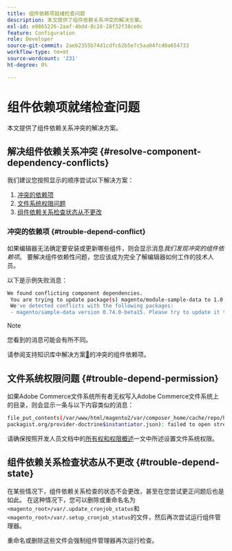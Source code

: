 ```yaml
---
title: 组件依赖项就绪检查问题
description: 本文提供了组件依赖关系冲突的解决方案。
exl-id: e0865226-2aaf-4bdd-8c28-28f32f38ce0c
feature: Configuration
role: Developer
source-git-commit: 2aeb2355b74d1cdfc62b5e7c5aa04fcd0a654733
workflow-type: tm+mt
source-wordcount: '231'
ht-degree: 0%

---
```


# 组件依赖项就绪检查问题

本文提供了组件依赖关系冲突的解决方案。

## 解决组件依赖关系冲突 {#resolve-component-dependency-conflicts}

我们建议您按照显示的顺序尝试以下解决方案：

1. [冲突的依赖项](#trouble-depend-conflict)
1. [文件系统权限问题](#trouble-depend-permission)
1. [组件依赖关系检查状态从不更改](#trouble-depend-state)

### 冲突的依赖项 {#trouble-depend-conflict}

如果编辑器无法确定要安装或更新哪些组件，则会显示消息&#x200B;*我们发现冲突的组件依赖项*。 要解决组件依赖性问题，您应该成为完全了解编辑器如何工作的技术人员。

以下是示例失败消息：

```bash
We found conflicting component dependencies.
 You are trying to update package(s) magento/module-sample-data to 1.0.0-beta
 We've detected conflicts with the following packages:
 - magento/sample-data version 0.74.0-beta15. Please try to update it to one of the following package versions: 0.74.0-beta16, 0.74.0-beta14, 0.74.0-beta13, 0.74.0-beta12, 0.74.0-beta11, 0.74.0-beta10, 0.74.0-beta9, 0.74.0-beta8, 0.74.0-beta7
```

>[!NOTE]
>
>您看到的消息可能会有所不同。

请参阅支持知识库中解决方案[&#128279;](/help/troubleshooting/miscellaneous/conflicting-component-dependencies.md)的冲突的组件依赖项。

## 文件系统权限问题 {#trouble-depend-permission}

如果Adobe Commerce文件系统所有者无权写入Adobe Commerce文件系统上的目录，则会显示一条与以下内容类似的消息：

```bash
file_put_contents(/var/www/html/magento2/var/composer_home/cache/repo/https---
packagist.org/provider-doctrine$instantiator.json): failed to open stream: Permission denied
```

请确保按照开发人员文档中的[所有权和权限概述](https://experienceleague.adobe.com/en/docs/commerce-operations/installation-guide/prerequisites/file-system/overview)一文中所述设置文件系统权限。

## 组件依赖关系检查状态从不更改 {#trouble-depend-state}

在某些情况下，组件依赖关系检查的状态不会更改，甚至在您尝试更正问题后也是如此。 在这种情况下，您可以删除或重命名名为`<magento_root>/var/.update_cronjob_status`和`<magento_root>/var/.setup_cronjob_status`的文件，然后再次尝试运行组件管理器。

重命名或删除这些文件会强制组件管理器再次运行检查。

